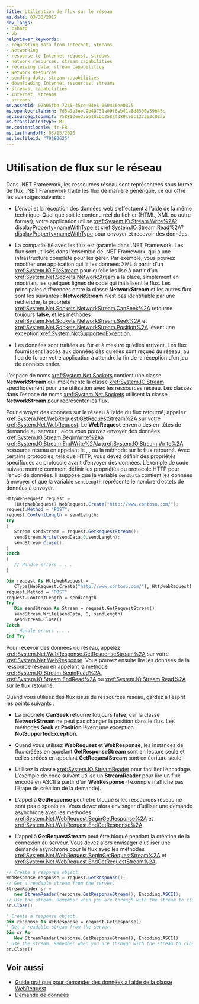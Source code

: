 ```yaml
---
title: Utilisation de flux sur le réseau
ms.date: 03/30/2017
dev_langs:
- csharp
- vb
helpviewer_keywords:
- requesting data from Internet, streams
- Networking
- response to Internet request, streams
- network resources, stream capabilities
- receiving data, stream capabilities
- Network Resources
- sending data, stream capabilities
- downloading Internet resources, streams
- streams, capabilities
- Internet, streams
- streams
ms.assetid: 02b05fba-7235-45ce-94e5-060436ee0875
ms.openlocfilehash: 7d5a2e3eec9b49731a09f6eb41a8d8500a59b45c
ms.sourcegitcommit: 7588136e355e10cbc2582f389c90c127363c02a5
ms.translationtype: MT
ms.contentlocale: fr-FR
ms.lasthandoff: 03/15/2020
ms.locfileid: "79180625"
---
```

# <a name="using-streams-on-the-network"></a>Utilisation de flux sur le réseau
Dans .NET Framework, les ressources réseau sont représentées sous forme de flux. .NET Framework traite les flux de manière générique, ce qui offre les avantages suivants :  
  
- L’envoi et la réception des données web s’effectuent à l’aide de la même technique. Quel que soit le contenu réel du fichier (HTML, XML ou autre format), votre application utilise <xref:System.IO.Stream.Write%2A?displayProperty=nameWithType> et <xref:System.IO.Stream.Read%2A?displayProperty=nameWithType> pour envoyer et recevoir des données.  
  
- La compatibilité avec les flux est garantie dans .NET Framework. Les flux sont utilisés dans l’ensemble de .NET Framework, qui a une infrastructure complète pour les gérer. Par exemple, vous pouvez modifier une application qui lit les données XML à partir d’un <xref:System.IO.FileStream> pour qu’elle les lise à partir d’un <xref:System.Net.Sockets.NetworkStream> à la place, simplement en modifiant les quelques lignes de code qui initialisent le flux. Les principales différences entre la classe **NetworkStream** et les autres flux sont les suivantes : **NetworkStream** n’est pas identifiable par une recherche, la propriété <xref:System.Net.Sockets.NetworkStream.CanSeek%2A> retourne toujours **false**, et les méthodes <xref:System.Net.Sockets.NetworkStream.Seek%2A> et <xref:System.Net.Sockets.NetworkStream.Position%2A> lèvent une exception <xref:System.NotSupportedException>.  
  
- Les données sont traitées au fur et à mesure qu’elles arrivent. Les flux fournissent l’accès aux données dès qu’elles sont reçues du réseau, au lieu de forcer votre application à attendre la fin de la réception d’un jeu de données entier.  
  
 L’espace de noms <xref:System.Net.Sockets> contient une classe **NetworkStream** qui implémente la classe <xref:System.IO.Stream> spécifiquement pour une utilisation avec les ressources réseau. Les classes dans l’espace de noms <xref:System.Net.Sockets> utilisent la classe **NetworkStream** pour représenter les flux.  
  
 Pour envoyer des données sur le réseau à l’aide du flux retourné, appelez <xref:System.Net.WebRequest.GetRequestStream%2A> sur votre <xref:System.Net.WebRequest>. Le **WebRequest** enverra des en-têtes de demande au serveur ; alors vous pouvez envoyer des données <xref:System.IO.Stream.BeginWrite%2A>à <xref:System.IO.Stream.EndWrite%2A>la <xref:System.IO.Stream.Write%2A> ressource réseau en appelant le , , ou la méthode sur le flux retourné. Avec certains protocoles, tels que HTTP, vous devez définir des propriétés spécifiques au protocole avant d’envoyer des données. L’exemple de code suivant montre comment définir les propriétés du protocole HTTP pour l’envoi de données. Il suppose que la variable `sendData` contient les données à envoyer et que la variable `sendLength` représente le nombre d’octets de données à envoyer.  
  
```csharp  
HttpWebRequest request =
   (HttpWebRequest) WebRequest.Create("http://www.contoso.com/");  
request.Method = "POST";  
request.ContentLength = sendLength;  
try  
{  
   Stream sendStream = request.GetRequestStream();  
   sendStream.Write(sendData,0,sendLength);  
   sendStream.Close();  
}  
catch  
{  
   // Handle errors . . .  
}  
```  
  
```vb  
Dim request As HttpWebRequest = _  
   CType(WebRequest.Create("http://www.contoso.com/"), HttpWebRequest)  
request.Method = "POST"  
request.ContentLength = sendLength  
Try  
   Dim sendStream As Stream = request.GetRequestStream()  
   sendStream.Write(sendData, 0, sendLength)  
   sendStream.Close()  
Catch  
   ' Handle errors . . .  
End Try  
```  
  
 Pour recevoir des données du réseau, appelez <xref:System.Net.WebResponse.GetResponseStream%2A> sur votre <xref:System.Net.WebResponse>. Vous pouvez ensuite lire les données de la ressource réseau en appelant la méthode <xref:System.IO.Stream.BeginRead%2A>, <xref:System.IO.Stream.EndRead%2A> ou <xref:System.IO.Stream.Read%2A> sur le flux retourné.  
  
 Quand vous utilisez des flux issus de ressources réseau, gardez à l’esprit les points suivants :  
  
- La propriété **CanSeek** retourne toujours **false**, car la classe **NetworkStream** ne peut pas changer la position dans le flux. Les méthodes **Seek** et **Position** lèvent une exception **NotSupportedException**.  
  
- Quand vous utilisez **WebRequest** et **WebResponse**, les instances de flux créées en appelant **GetResponseStream** sont en lecture seule et celles créées en appelant **GetRequestStream** sont en écriture seule.  
  
- Utilisez la classe <xref:System.IO.StreamReader> pour faciliter l’encodage. L’exemple de code suivant utilise un **StreamReader** pour lire un flux encodé en ASCII à partir d’un **WebResponse** (l’exemple n’affiche pas l’étape de création de la demande).  
  
- L’appel à **GetResponse** peut être bloqué si les ressources réseau ne sont pas disponibles. Vous devez alors envisager d’utiliser une demande asynchrone avec les méthodes <xref:System.Net.WebRequest.BeginGetResponse%2A> et <xref:System.Net.WebRequest.EndGetResponse%2A>.  
  
- L’appel à **GetRequestStream** peut être bloqué pendant la création de la connexion au serveur. Vous devez alors envisager d’utiliser une demande asynchrone pour le flux avec les méthodes <xref:System.Net.WebRequest.BeginGetRequestStream%2A> et <xref:System.Net.WebRequest.EndGetRequestStream%2A>.  
  
```csharp  
// Create a response object.  
WebResponse response = request.GetResponse();  
// Get a readable stream from the server.  
StreamReader sr =
   new StreamReader(response.GetResponseStream(), Encoding.ASCII);  
// Use the stream. Remember when you are through with the stream to close it.  
sr.Close();  
```  
  
```vb  
' Create a response object.  
Dim response As WebResponse = request.GetResponse()  
' Get a readable stream from the server.  
Dim sr As _
   New StreamReader(response.GetResponseStream(), Encoding.ASCII)  
' Use the stream. Remember when you are through with the stream to close it.  
sr.Close()  
```  
  
## <a name="see-also"></a>Voir aussi

- [Guide pratique pour demander des données à l’aide de la classe WebRequest](how-to-request-data-using-the-webrequest-class.md)
- [Demande de données](requesting-data.md)
